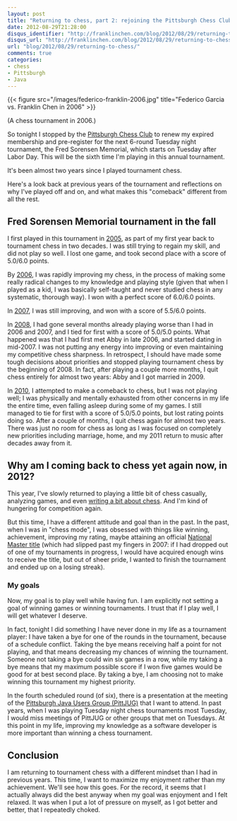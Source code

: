 ```yaml
---
layout: post
title: "Returning to chess, part 2: rejoining the Pittsburgh Chess Club and signing up for my sixth Fred Sorensen Memorial tournament"
date: 2012-08-29T21:28:00
disqus_identifier: "http://franklinchen.com/blog/2012/08/29/returning-to-chess/"
disqus_url: "http://franklinchen.com/blog/2012/08/29/returning-to-chess/"
url: "blog/2012/08/29/returning-to-chess/"
comments: true
categories:
- chess
- Pittsburgh
- Java
---
```

{{< figure src="/images/federico-franklin-2006.jpg" title="Federico Garcia vs. Franklin Chen in 2006" >}}

(A chess tournament in 2006.)

So tonight I stopped by the [Pittsburgh Chess Club](http://pittsburghcc.org/) to renew my expired membership and pre-register for the next 6-round Tuesday night tournament, the Fred Sorensen Memorial, which starts on Tuesday after Labor Day. This will be the sixth time I'm playing in this annual tournament.

It's been almost two years since I played tournament chess.

Here's a look back at previous years of the tournament and reflections on why I've played off and on, and what makes this "comeback" different from all the rest.

<!--more-->

## Fred Sorensen Memorial tournament in the fall

I first played in this tournament in [2005](http://main.uschess.org/assets/msa_joomla/XtblMain.php?200510184561-12226800), as part of my first year back to tournament chess in two decades. I was still trying to regain my skill, and did not play so well. I lost one game, and took second place with a score of 5.0/6.0 points.

By [2006](http://main.uschess.org/assets/msa_joomla/XtblMain.php?200610176361-12226800), I was rapidly improving my chess, in the process of making some really radical changes to my knowledge and playing style (given that when I played as a kid, I was basically self-taught and never studied chess in any systematic, thorough way). I won with a perfect score of 6.0/6.0 points.

In [2007](http://main.uschess.org/assets/msa_joomla/XtblMain.php?200710163361-12226800), I was still improving, and won with a score of 5.5/6.0 points.

In [2008](http://main.uschess.org/assets/msa_joomla/XtblMain.php?200810145131-12226800), I had gone several months already playing worse than I had in 2006 and 2007, and I tied for first with a score of 5.0/5.0 points. What happened was that I had first met Abby in late 2006, and started dating in mid-2007. I was not putting any energy into improving or even maintaining my competitive chess sharpness. In retrospect, I should have made some tough decisions about priorities and stopped playing tournament chess by the beginning of 2008. In fact, after playing a couple more months, I quit chess entirely for almost two years: Abby and I got married in 2009.

In [2010](http://main.uschess.org/assets/msa_joomla/XtblMain.php?201010121031-12226800), I attempted to make a comeback to chess, but I was not playing well; I was physically and mentally exhausted from other concerns in my life the entire time, even falling asleep during some of my games. I still managed to tie for first with a score of 5.0/5.0 points, but lost rating points doing so. After a couple of months, I quit chess again for almost two years. There was just no room for chess as long as I was focused on completely new priorities including marriage, home, and my 2011 return to music after decades away from it.

## Why am I coming back to chess yet again now, in 2012?

This year, I've slowly returned to playing a little bit of chess casually, analyzing games, and even [writing a bit about chess](/blog/categories/chess/). And I'm kind of hungering for competition again.

But this time, I have a different attitude and goal than in the past. In the past, when I was in "chess mode", I was obsessed with things like winning, achievement, improving my rating, maybe attaining an official [National Master title](http://en.wikipedia.org/wiki/Chess_master) (which had slipped past my fingers in 2007: if I had dropped out of one of my tournaments in progress, I would have acquired enough wins to receive the title, but out of sheer pride, I wanted to finish the tournament and ended up on a losing streak).

### My goals

Now, my goal is to play well while having fun. I am explicitly not setting a goal of winning games or winning tournaments. I trust that if I play well, I will get whatever I deserve.

In fact, tonight I did something I have never done in my life as a tournament player: I have taken a bye for one of the rounds in the tournament, because of a schedule conflict. Taking the bye means receiving half a point for not playing, and that means decreasing my chances of winning the tournament. Someone not taking a bye could win six games in a row, while my taking a bye means that my maximum possible score if I won five games would be good for at best second place. By taking a bye, I am choosing not to make winning this tournament my highest priority.

In the fourth scheduled round (of six), there is a presentation at the meeting of the [Pittsburgh Java Users Group (PittJUG)](http://www.pghtech.org/networks/PittJug/events.aspx) that I want to attend. In past years, when I was playing Tuesday night chess tournaments most Tuesday, I would miss meetings of PittJUG or other groups that met on Tuesdays. At this point in my life, improving my knowledge as a software developer is more important than winning a chess tournament.

## Conclusion

I am returning to tournament chess with a different mindset than I had in previous years. This time, I want to maximize my enjoyment rather than my achievement. We'll see how this goes. For the record, it seems that I actually always did the best anyway when my goal was enjoyment and I felt relaxed. It was when I put a lot of pressure on myself, as I got better and better, that I repeatedly choked.
